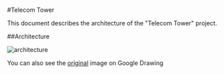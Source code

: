 #Telecom Tower

This document describes the architecture of the "Telecom Tower" project.

##Architecture

![architecture](https://docs.google.com/drawings/d/e/2PACX-1vT5XbBx2p2A9NFyNsqiztXIGJcEgpjv67d1myShRIRgwseCl_fZy1MKyNZKckX9tApWrhe9KihQMkkS/pub?w=960&h=540)

You can also see the [original](https://docs.google.com/drawings/d/1T7voJBkKw9rYEphOdnj4TCXrPdKEz8caP3a8NjMa1Vk/edit?usp=sharing) image on Google Drawing


